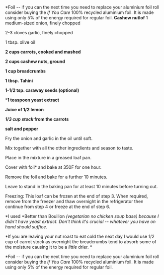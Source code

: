 *Foil -- if you can the next time you need to replace your aluminium foil roll consider buying the *If You Care* 100% recycled aluminium foil. It is made using only 5% of the energy required for regular foil.
**Cashew nutlof**
1 medium-sized onion, finely chopped

2-3 cloves garlic, finely chopped

1 tbsp. olive oil

**2 cups carrots, cooked and mashed**

**2 cups cashew nuts, ground**

**1 cup breadcrumbs**

**1 tbsp. Tahini**

**1-1/2 tsp. caraway seeds (optional)**

***1 teaspoon yeast extract**

**Juice of 1/2 lemon**

***1/3 cup stock* from the carrots**

**salt and pepper**

Fry the onion and garlic in the oil until soft.

Mix together with all the other ingredients and season to taste.

Place in the mixture in a greased loaf pan.

Cover with foil* and bake at 350F for one hour.

Remove the foil and bake for a further 10 minutes.

Leave to stand in the baking pan for at least 10 minutes before turning out.

Freezing: This loaf can be frozen at the end of step 3. When required, remove from the freezer and thaw overnight in the refrigerator then continue from step 4 or freeze at the end of step 6.

*I used *Better than Bouillon *(vegetarian no chicken soup base) because I didn't have yeast extract. Don't think it's crucial -- whatever you have on hand should suffice.*

*If you are leaving your nut roast to eat cold the next day I would use 1/2 cup of carrot stock as overnight the breadcrumbs tend to absorb some of the moisture causing it to be a *little* drier. *

*Foil -- if you can the next time you need to replace your aluminium foil roll consider buying the *If You Care* 100% recycled aluminium foil. It is made using only 5% of the energy required for regular foil.
